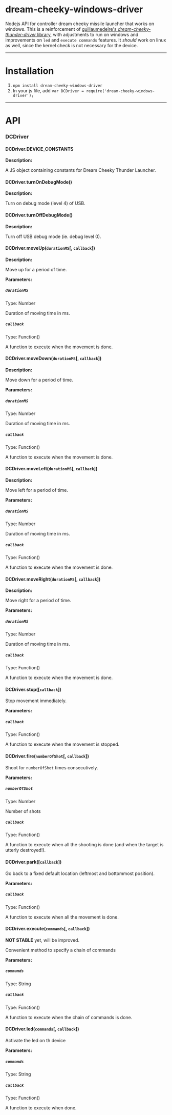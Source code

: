 dream-cheeky-windows-driver
===========================

Nodejs API for controller dream cheeky missile launcher that works on windows.
This is a reinforcement of [guillaumedelre's *dream-cheeky-thunder-driver* library](https://github.com/guillaumedelre/dream-cheeky-thunder-driver), with adjustments to run on windows and improvements on `led` and `execute commands` features.
It *should* work on linux as well, since the kernel check is not necessary for the device.

____________________

Installation
==============
1. `npm install dream-cheeky-windows-driver`
2. In your js file, add `var DCDriver = require('dream-cheeky-windows-driver');`

____________________

API
==============

### DCDriver
#### DCDriver.DEVICE_CONSTANTS
**Description:** 

A JS object containing constants for Dream Cheeky Thunder Launcher.

#### DCDriver.turnOnDebugMode()
**Description:** 

Turn on debug mode (level 4) of USB.

#### DCDriver.turnOffDebugMode()
**Description:** 

Turn off USB debug mode (ie. debug level 0).

#### DCDriver.moveUp(`durationMS`[, `callback`])
**Description:**

Move up for a period of time.

**Parameters:**

##### `durationMS`
Type: Number

Duration of moving time in ms.
##### `callback`
Type: Function()

A function to execute when the movement is done.

#### DCDriver.moveDown(`durationMS`[, `callback`])
**Description:**

Move down for a period of time.

**Parameters:**

##### `durationMS`
Type: Number

Duration of moving time in ms.
##### `callback`
Type: Function()

A function to execute when the movement is done.

#### DCDriver.moveLeft(`durationMS`[, `callback`])
**Description:**

Move left for a period of time.

**Parameters:**

##### `durationMS`
Type: Number

Duration of moving time in ms.
##### `callback`
Type: Function()

A function to execute when the movement is done.

#### DCDriver.moveRight(`durationMS`[, `callback`])
**Description:**

Move right for a period of time.

**Parameters:**

##### `durationMS`
Type: Number

Duration of moving time in ms.
##### `callback`
Type: Function()

A function to execute when the movement is done.

#### DCDriver.stop([`callback`])

Stop movement immediately.

**Parameters:**

##### `callback`
Type: Function()

A function to execute when the movement is stopped.
#### DCDriver.fire(`numberOfShot`[, `callback`])

Shoot for `numberOfShot` times consecutively.

**Parameters:**

##### `numberOfShot`
Type: Number

Number of shots
##### `callback`
Type: Function()

A function to execute when all the shooting is done (and when the target is utterly destroyed!).


#### DCDriver.park([`callback`])

Go back to a fixed default location (leftmost and bottommost position).

**Parameters:**

##### `callback`
Type: Function()

A function to execute when all the movement is done.

#### DCDriver.execute(`commands`[, `callback`])

**NOT STABLE** yet, will be improved.

Convenient method to specify a chain of commands

**Parameters:**

##### `commands`
Type: String

##### `callback`
Type: Function()

A function to execute when the chain of commands is done.

#### DCDriver.led(`commands`[, `callback`])

Activate the led on th device

**Parameters:**

##### `commands`
Type: String

##### `callback`
Type: Function()

A function to execute when done.
